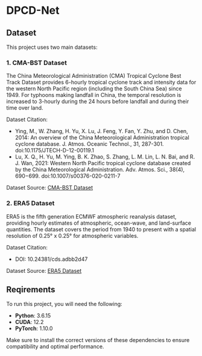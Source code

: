 # DPCD-Net

## Dataset

This project uses two main datasets:

### 1. CMA-BST Dataset

The China Meteorological Administration (CMA) Tropical Cyclone Best Track Dataset provides 6-hourly tropical cyclone track and intensity data for the western North Pacific region (including the South China Sea) since 1949. For typhoons making landfall in China, the temporal resolution is increased to 3-hourly during the 24 hours before landfall and during their time over land.

Dataset Citation:

- Ying, M., W. Zhang, H. Yu, X. Lu, J. Feng, Y. Fan, Y. Zhu, and D. Chen, 2014: An overview of the China Meteorological Administration tropical cyclone database. J. Atmos. Oceanic Technol., 31, 287-301. doi:10.1175/JTECH-D-12-00119.1
- Lu, X. Q., H. Yu, M. Ying, B. K. Zhao, S. Zhang, L. M. Lin, L. N. Bai, and R. J. Wan, 2021: Western North Pacific tropical cyclone database created by the China Meteorological Administration. Adv. Atmos. Sci., 38(4), 690−699. doi:10.1007/s00376-020-0211-7

Dataset Source: [CMA-BST Dataset](https://tcdata.typhoon.org.cn/zjljsjj.html)

### 2. ERA5 Dataset

ERA5 is the fifth generation ECMWF atmospheric reanalysis dataset, providing hourly estimates of atmospheric, ocean-wave, and land-surface quantities. The dataset covers the period from 1940 to present with a spatial resolution of 0.25° x 0.25° for atmospheric variables.

Dataset Citation:

- DOI: 10.24381/cds.adbb2d47

Dataset Source: [ERA5 Dataset](https://cds.climate.copernicus.eu/datasets/reanalysis-era5-single-levels?tab=overview)

## Reqirements

To run this project, you will need the following:

- **Python**: 3.6.15
- **CUDA**: 12.2
- **PyTorch**: 1.10.0

Make sure to install the correct versions of these dependencies to ensure compatibility and optimal performance.
